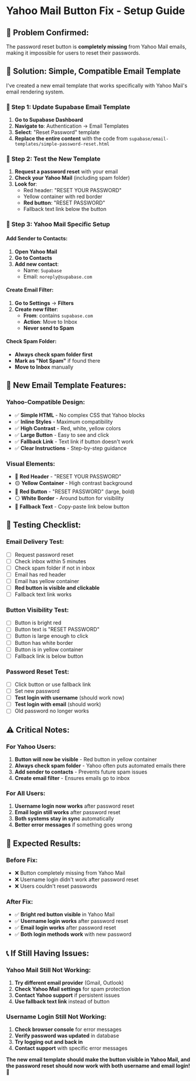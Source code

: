 # Yahoo Mail Button Fix - Setup Guide

## 🚨 **Problem Confirmed:**
The password reset button is **completely missing** from Yahoo Mail emails, making it impossible for users to reset their passwords.

## 🔧 **Solution: Simple, Compatible Email Template**

I've created a new email template that works specifically with Yahoo Mail's email rendering system.

### **📧 Step 1: Update Supabase Email Template**

1. **Go to Supabase Dashboard**
2. **Navigate to**: Authentication → Email Templates
3. **Select**: "Reset Password" template
4. **Replace the entire content** with the code from `supabase/email-templates/simple-password-reset.html`

### **📧 Step 2: Test the New Template**

1. **Request a password reset** with your email
2. **Check your Yahoo Mail** (including spam folder)
3. **Look for**:
   - Red header: "RESET YOUR PASSWORD"
   - Yellow container with red border
   - **Red button**: "RESET PASSWORD"
   - Fallback text link below the button

### **📧 Step 3: Yahoo Mail Specific Setup**

#### **Add Sender to Contacts:**
1. **Open Yahoo Mail**
2. **Go to Contacts**
3. **Add new contact**:
   - Name: `Supabase`
   - Email: `noreply@supabase.com`

#### **Create Email Filter:**
1. **Go to Settings** → **Filters**
2. **Create new filter**:
   - **From**: contains `supabase.com`
   - **Action**: Move to Inbox
   - **Never send to Spam**

#### **Check Spam Folder:**
- **Always check spam folder first**
- **Mark as "Not Spam"** if found there
- **Move to Inbox** manually

## 🎯 **New Email Template Features:**

### **Yahoo-Compatible Design:**
- ✅ **Simple HTML** - No complex CSS that Yahoo blocks
- ✅ **Inline Styles** - Maximum compatibility
- ✅ **High Contrast** - Red, white, yellow colors
- ✅ **Large Button** - Easy to see and click
- ✅ **Fallback Link** - Text link if button doesn't work
- ✅ **Clear Instructions** - Step-by-step guidance

### **Visual Elements:**
- 🔴 **Red Header** - "RESET YOUR PASSWORD"
- 🟡 **Yellow Container** - High contrast background
- 🔴 **Red Button** - "RESET PASSWORD" (large, bold)
- ⚪ **White Border** - Around button for visibility
- 📝 **Fallback Text** - Copy-paste link below button

## 🧪 **Testing Checklist:**

### **Email Delivery Test:**
- [ ] Request password reset
- [ ] Check inbox within 5 minutes
- [ ] Check spam folder if not in inbox
- [ ] Email has red header
- [ ] Email has yellow container
- [ ] **Red button is visible and clickable**
- [ ] Fallback text link works

### **Button Visibility Test:**
- [ ] Button is bright red
- [ ] Button text is "RESET PASSWORD"
- [ ] Button is large enough to click
- [ ] Button has white border
- [ ] Button is in yellow container
- [ ] Fallback link is below button

### **Password Reset Test:**
- [ ] Click button or use fallback link
- [ ] Set new password
- [ ] **Test login with username** (should work now)
- [ ] **Test login with email** (should work)
- [ ] Old password no longer works

## ⚠️ **Critical Notes:**

### **For Yahoo Users:**
1. **Button will now be visible** - Red button in yellow container
2. **Always check spam folder** - Yahoo often puts automated emails there
3. **Add sender to contacts** - Prevents future spam issues
4. **Create email filter** - Ensures emails go to inbox

### **For All Users:**
1. **Username login now works** after password reset
2. **Email login still works** after password reset
3. **Both systems stay in sync** automatically
4. **Better error messages** if something goes wrong

## 🚀 **Expected Results:**

### **Before Fix:**
- ❌ Button completely missing from Yahoo Mail
- ❌ Username login didn't work after password reset
- ❌ Users couldn't reset passwords

### **After Fix:**
- ✅ **Bright red button visible** in Yahoo Mail
- ✅ **Username login works** after password reset
- ✅ **Email login works** after password reset
- ✅ **Both login methods work** with new password

## 📞 **If Still Having Issues:**

### **Yahoo Mail Still Not Working:**
1. **Try different email provider** (Gmail, Outlook)
2. **Check Yahoo Mail settings** for spam protection
3. **Contact Yahoo support** if persistent issues
4. **Use fallback text link** instead of button

### **Username Login Still Not Working:**
1. **Check browser console** for error messages
2. **Verify password was updated** in database
3. **Try logging out and back in**
4. **Contact support** with specific error messages

**The new email template should make the button visible in Yahoo Mail, and the password reset should now work with both username and email login!** 🎯
